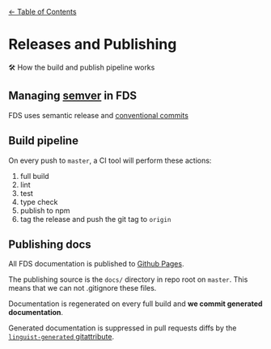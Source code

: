 [&larr; Table of Contents](../CONTRIBUTING.md)

# Releases and Publishing

🛠 How the build and publish pipeline works

## Managing [semver](https://semver.org/) in FDS

FDS uses semantic release and [conventional commits](https://www.conventionalcommits.org/en/v1.0.0/)

## Build pipeline

On every push to `master`, a CI tool will perform these actions:

1. full build
2. lint
3. test
4. type check
5. publish to npm
6. tag the release and push the git tag to `origin`

## Publishing docs

All FDS documentation is published to [Github Pages](https://pages.github.com/).

The publishing source is the `docs/` directory in repo root on `master`. This means that
we can not .gitignore these files.

Documentation is regenerated on every full build and **we commit generated documentation**.

Generated documentation is suppressed in pull requests diffs by the [`linguist-generated` gitattribute](https://help.github.com/en/articles/customizing-how-changed-files-appear-on-github).
